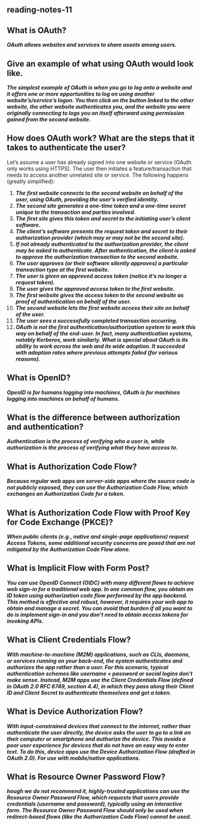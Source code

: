 ## reading-notes-11

## What is OAuth?
***OAuth allows websites and services to share assets among users.***

## Give an example of what using OAuth would look like.
***The simplest example of OAuth is when you go to log onto a website and it offers one or more opportunities to log on using another website’s/service’s logon. 
You then click on the button linked to the other website, the other website authenticates you, and the website you were originally connecting to logs you on itself afterward using permission gained from the second website.***

## How does OAuth work? What are the steps that it takes to authenticate the user?
Let’s assume a user has already signed into one website or service (OAuth only works using HTTPS). The user then initiates a feature/transaction that needs to access another unrelated site or service. The following happens (greatly simplified):

1. ***The first website connects to the second website on behalf of the user, using OAuth, providing the user’s verified identity.***
2. ***The second site generates a one-time token and a one-time secret unique to the transaction and parties involved.***
3. ***The first site gives this token and secret to the initiating user’s client software.***
4. ***The client’s software presents the request token and secret to their authorization provider (which may or may not be the second site).***
5. ***If not already authenticated to the authorization provider, the client may be asked to authenticate. After authentication, the client is asked to approve the authorization transaction to the second website.***
6. ***The user approves (or their software silently approves) a particular transaction type at the first website.***
7. ***The user is given an approved access token (notice it’s no longer a request token).***
8. ***The user gives the approved access token to the first website.***
9. ***The first website gives the access token to the second website as proof of authentication on behalf of the user.***
10. ***The second website lets the first website access their site on behalf of the user.***
11. ***The user sees a successfully completed transaction occurring.***
12. ***OAuth is not the first authentication/authorization system to work this way on behalf of the end-user. In fact, many authentication systems, notably Kerberos, work similarly. What is special about OAuth is its ability to work across the web and its wide adoption. It succeeded with adoption rates where previous attempts failed (for various reasons).***


## What is OpenID?
***OpenID is for humans logging into machines, OAuth is for machines logging into machines on behalf of humans.***

## What is the difference between authorization and authentication?
***Authentication is the process of verifying who a user is, while authorization is the process of verifying what they have access to.***

## What is Authorization Code Flow?
***Because regular web apps are server-side apps where the source code is not publicly exposed, they can use the Authorization Code Flow, which exchanges an Authorization Code for a token.***

## What is Authorization Code Flow with Proof Key for Code Exchange (PKCE)?
***When public clients (e.g., native and single-page applications) request Access Tokens, some additional security concerns are posed that are not mitigated by the Authorization Code Flow alone.***

## What is Implicit Flow with Form Post?
***You can use OpenID Connect (OIDC) with many different flows to achieve web sign-in for a traditional web app. In one common flow, you obtain an ID token using authorization code flow performed by the app backend. This method is effective and robust, however, it requires your web app to obtain and manage a secret. You can avoid that burden if all you want to do is implement sign-in and you don’t need to obtain access tokens for invoking APIs.***

## What is Client Credentials Flow?
***With machine-to-machine (M2M) applications, such as CLIs, daemons, or services running on your back-end, the system authenticates and authorizes the app rather than a user. For this scenario, typical authentication schemes like username + password or social logins don't make sense. Instead, M2M apps use the Client Credentials Flow (defined in OAuth 2.0 RFC 6749, section 4.4), in which they pass along their Client ID and Client Secret to authenticate themselves and get a token.***

## What is Device Authorization Flow?
***With input-constrained devices that connect to the internet, rather than authenticate the user directly, the device asks the user to go to a link on their computer or smartphone and authorize the device. This avoids a poor user experience for devices that do not have an easy way to enter text. To do this, device apps use the Device Authorization Flow (drafted in OAuth 2.0). For use with mobile/native applications.***

## What is Resource Owner Password Flow?
***hough we do not recommend it, highly-trusted applications can use the Resource Owner Password Flow, which requests that users provide credentials (username and password), typically using an interactive form. The Resource Owner Password Flow should only be used when redirect-based flows (like the Authorization Code Flow) cannot be used.***
